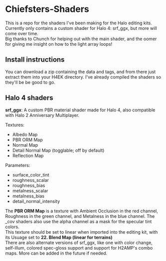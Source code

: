 # Chiefsters-Shaders
This is a repo for the shaders I've been making for the Halo editing kits.
Currently only contains a custom shader for Halo 4: srf_ggx, but more will come over time.<br/>
Big thanks to Chunch for helping out with the main shader, and the oomer for giving me insight on how to the light array loops!
## Install instructions
You can download a zip containing the data and tags, and from there just extract them into your H4EK directory. I've already compiled the shaders so they'll be be good to go.

## Halo 4 shaders
**srf_ggx**: A custom PBR material shader made for Halo 4, also compatible with Halo 2 Anniversary Multiplayer.<br/>

Textures:
- Albedo Map
- PBR ORM Map
- Normal Map
- Detail Normal Map (togglable; off by default)
- Reflection Map<br/>

Parameters:
- surface_color_tint
- roughness_scalar
- roughness_bias
- metalness_scalar
- metalness_bias
- detail_normal_intensity

The **PBR ORM Map** is a texture with Ambient Occlusion in the red channel, Roughness in the green channel, and Metalness in the blue channel. The _cov shaders also use the alpha channel as a mask for the specular tint colors.<br/>
This texture should be set to linear when imported into the editing kit, with its Usuage set to **22. Blend Map (linear for terrains)**<br/>
There are also alternate versions of srf_ggx, like one with color change, self-illum, colored spec-gloss support and support for H2AMP's combo maps. More can be added in the future if needed.
